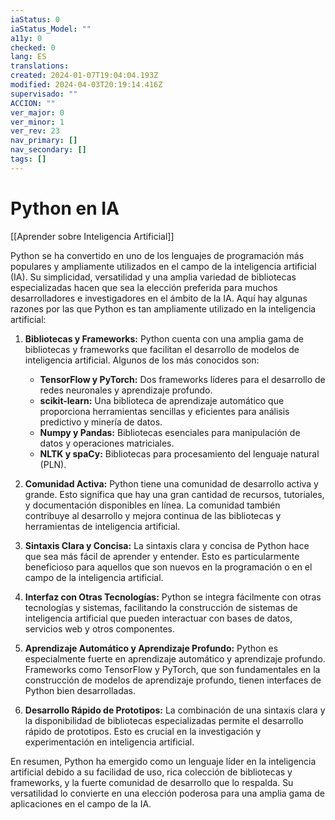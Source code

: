 ```yaml
---
iaStatus: 0
iaStatus_Model: ""
a11y: 0
checked: 0
lang: ES
translations: 
created: 2024-01-07T19:04:04.193Z
modified: 2024-04-03T20:19:14.416Z
supervisado: ""
ACCION: ""
ver_major: 0
ver_minor: 1
ver_rev: 23
nav_primary: []
nav_secondary: []
tags: []
---
```

# Python en IA

[[Aprender sobre Inteligencia Artificial]]

Python se ha convertido en uno de los lenguajes de programación más populares y ampliamente utilizados en el campo de la inteligencia artificial (IA). Su simplicidad, versatilidad y una amplia variedad de bibliotecas especializadas hacen que sea la elección preferida para muchos desarrolladores e investigadores en el ámbito de la IA. Aquí hay algunas razones por las que Python es tan ampliamente utilizado en la inteligencia artificial:

1. **Bibliotecas y Frameworks:** Python cuenta con una amplia gama de bibliotecas y frameworks que facilitan el desarrollo de modelos de inteligencia artificial. Algunos de los más conocidos son:
   - **TensorFlow y PyTorch:** Dos frameworks líderes para el desarrollo de redes neuronales y aprendizaje profundo.
   - **scikit-learn:** Una biblioteca de aprendizaje automático que proporciona herramientas sencillas y eficientes para análisis predictivo y minería de datos.
   - **Numpy y Pandas:** Bibliotecas esenciales para manipulación de datos y operaciones matriciales.
   - **NLTK y spaCy:** Bibliotecas para procesamiento del lenguaje natural (PLN).

2. **Comunidad Activa:** Python tiene una comunidad de desarrollo activa y grande. Esto significa que hay una gran cantidad de recursos, tutoriales, y documentación disponibles en línea. La comunidad también contribuye al desarrollo y mejora continua de las bibliotecas y herramientas de inteligencia artificial.

3. **Sintaxis Clara y Concisa:** La sintaxis clara y concisa de Python hace que sea más fácil de aprender y entender. Esto es particularmente beneficioso para aquellos que son nuevos en la programación o en el campo de la inteligencia artificial.

4. **Interfaz con Otras Tecnologías:** Python se integra fácilmente con otras tecnologías y sistemas, facilitando la construcción de sistemas de inteligencia artificial que pueden interactuar con bases de datos, servicios web y otros componentes.

5. **Aprendizaje Automático y Aprendizaje Profundo:** Python es especialmente fuerte en aprendizaje automático y aprendizaje profundo. Frameworks como TensorFlow y PyTorch, que son fundamentales en la construcción de modelos de aprendizaje profundo, tienen interfaces de Python bien desarrolladas.

6. **Desarrollo Rápido de Prototipos:** La combinación de una sintaxis clara y la disponibilidad de bibliotecas especializadas permite el desarrollo rápido de prototipos. Esto es crucial en la investigación y experimentación en inteligencia artificial.

En resumen, Python ha emergido como un lenguaje líder en la inteligencia artificial debido a su facilidad de uso, rica colección de bibliotecas y frameworks, y la fuerte comunidad de desarrollo que lo respalda. Su versatilidad lo convierte en una elección poderosa para una amplia gama de aplicaciones en el campo de la IA.